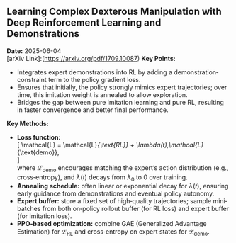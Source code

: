 ## Learning Complex Dexterous Manipulation with Deep Reinforcement Learning and Demonstrations
**Date:** 2025-06-04  
[arXiv Link]:(https://arxiv.org/pdf/1709.10087)
**Key Points:**  
- Integrates expert demonstrations into RL by adding a demonstration‐constraint term to the policy gradient loss.  
- Ensures that initially, the policy strongly mimics expert trajectories; over time, this imitation weight is annealed to allow exploration.  
- Bridges the gap between pure imitation learning and pure RL, resulting in faster convergence and better final performance.  

**Key Methods:**  
- **Loss function:**  
  \[
    \mathcal{L} = \mathcal{L}_{\text{RL}} + \lambda(t)\,\mathcal{L}_{\text{demo}},  
  \]  
  where $\mathcal{L}_{\text{demo}}$ encourages matching the expert’s action distribution (e.g., cross‐entropy), and $\lambda(t)$ decays from $\lambda_0$ to 0 over training.  
- **Annealing schedule:** often linear or exponential decay for $\lambda(t)$, ensuring early guidance from demonstrations and eventual policy autonomy.  
- **Expert buffer:** store a fixed set of high‐quality trajectories; sample mini‐batches from both on‐policy rollout buffer (for RL loss) and expert buffer (for imitation loss).  
- **PPO‐based optimization:** combine GAE (Generalized Advantage Estimation) for $\mathcal{L}_{\text{RL}}$ and cross‐entropy on expert states for $\mathcal{L}_{\text{demo}}$.  